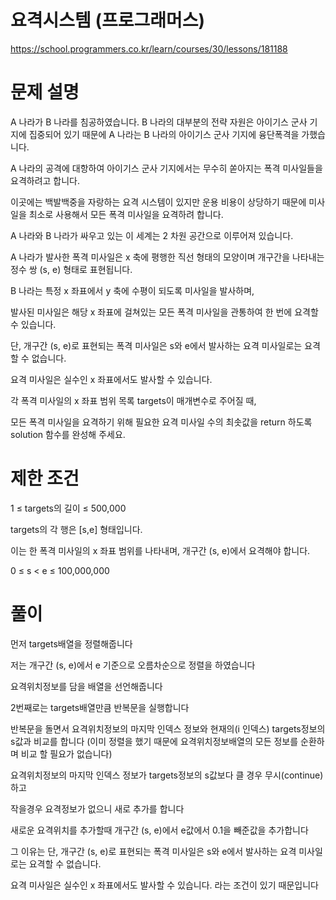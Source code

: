 # 요격시스템 (프로그래머스)

https://school.programmers.co.kr/learn/courses/30/lessons/181188

# 문제 설명

A 나라가 B 나라를 침공하였습니다. B 나라의 대부분의 전략 자원은 아이기스 군사 기지에 집중되어 있기 때문에 A 나라는 B 나라의 아이기스 군사 기지에 융단폭격을 가했습니다.

A 나라의 공격에 대항하여 아이기스 군사 기지에서는 무수히 쏟아지는 폭격 미사일들을 요격하려고 합니다.

이곳에는 백발백중을 자랑하는 요격 시스템이 있지만 운용 비용이 상당하기 때문에 미사일을 최소로 사용해서 모든 폭격 미사일을 요격하려 합니다.

A 나라와 B 나라가 싸우고 있는 이 세계는 2 차원 공간으로 이루어져 있습니다.

A 나라가 발사한 폭격 미사일은 x 축에 평행한 직선 형태의 모양이며 개구간을 나타내는 정수 쌍 (s, e) 형태로 표현됩니다.

B 나라는 특정 x 좌표에서 y 축에 수평이 되도록 미사일을 발사하며,

발사된 미사일은 해당 x 좌표에 걸쳐있는 모든 폭격 미사일을 관통하여 한 번에 요격할 수 있습니다.

단, 개구간 (s, e)로 표현되는 폭격 미사일은 s와 e에서 발사하는 요격 미사일로는 요격할 수 없습니다.

요격 미사일은 실수인 x 좌표에서도 발사할 수 있습니다.

각 폭격 미사일의 x 좌표 범위 목록 targets이 매개변수로 주어질 때,

모든 폭격 미사일을 요격하기 위해 필요한 요격 미사일 수의 최솟값을 return 하도록 solution 함수를 완성해 주세요.

# 제한 조건

1 ≤ targets의 길이 ≤ 500,000

targets의 각 행은 [s,e] 형태입니다.

이는 한 폭격 미사일의 x 좌표 범위를 나타내며, 개구간 (s, e)에서 요격해야 합니다.

0 ≤ s < e ≤ 100,000,000

# 풀이

먼저 targets배열을 정렬해줍니다

저는 개구간 (s, e)에서 e 기준으로 오름차순으로 정렬을 하였습니다

요격위치정보를 담을 배열을 선언해줍니다

2번째로는 targets배열만큼 반복문을 실행합니다

반복문을 돌면서 요격위치정보의 마지막 인덱스 정보와 현재의(i 인덱스) targets정보의 s값과 비교를 합니다
(이미 정렬을 했기 때문에 요격위치정보배열의 모든 정보를 순환하며 비교 할 필요가 없습니다)

요격위치정보의 마지막 인덱스 정보가 targets정보의 s값보다 클 경우 무시(continue)하고

작을경우 요격정보가 없으니 새로 추가를 합니다

새로운 요격위치를 추가할때 개구간 (s, e)에서 e값에서 0.1을 빼준값을 추가합니다

그 이유는 단, 개구간 (s, e)로 표현되는 폭격 미사일은 s와 e에서 발사하는 요격 미사일로는 요격할 수 없습니다.

요격 미사일은 실수인 x 좌표에서도 발사할 수 있습니다. 라는 조건이 있기 때문입니다
